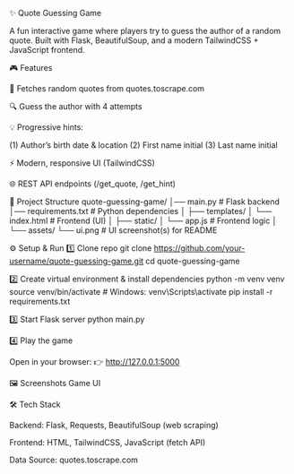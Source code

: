 ✨ Quote Guessing Game

A fun interactive game where players try to guess the author of a random quote.
Built with Flask, BeautifulSoup, and a modern TailwindCSS + JavaScript frontend.

🎮 Features

🎲 Fetches random quotes from quotes.toscrape.com

🔍 Guess the author with 4 attempts

💡 Progressive hints:

(1) Author’s birth date & location
(2) First name initial
(3) Last name initial

⚡ Modern, responsive UI (TailwindCSS)

🌐 REST API endpoints (/get_quote, /get_hint)

📂 Project Structure
quote-guessing-game/
│── main.py             # Flask backend
│── requirements.txt    # Python dependencies
│
├── templates/
│   └── index.html      # Frontend (UI)
│
├── static/
│   └── app.js          # Frontend logic
│
└── assets/
    └── ui.png          # UI screenshot(s) for README

⚙️ Setup & Run
1️⃣ Clone repo
git clone https://github.com/your-username/quote-guessing-game.git
cd quote-guessing-game

2️⃣ Create virtual environment & install dependencies
python -m venv venv
source venv/bin/activate     # Windows: venv\Scripts\activate
pip install -r requirements.txt

3️⃣ Start Flask server
python main.py

4️⃣ Play the game

Open in your browser:
👉 http://127.0.0.1:5000

🖼️ Screenshots
Game UI

🛠️ Tech Stack

Backend: Flask, Requests, BeautifulSoup (web scraping)

Frontend: HTML, TailwindCSS, JavaScript (fetch API)

Data Source: quotes.toscrape.com
